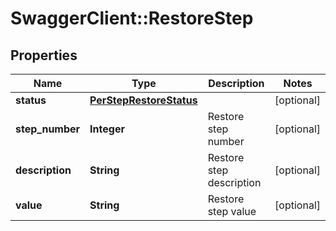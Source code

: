 # SwaggerClient::RestoreStep

## Properties
Name | Type | Description | Notes
------------ | ------------- | ------------- | -------------
**status** | [**PerStepRestoreStatus**](PerStepRestoreStatus.md) |  | [optional] 
**step_number** | **Integer** | Restore step number | [optional] 
**description** | **String** | Restore step description | [optional] 
**value** | **String** | Restore step value | [optional] 


